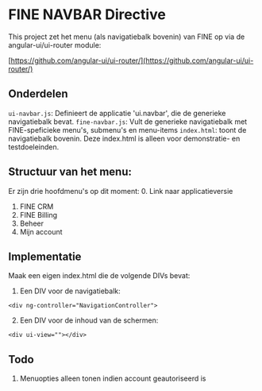 # FINE NAVBAR Directive

This project zet het menu (als navigatiebalk bovenin) van FINE op via de angular-ui/ui-router module:

[https://github.com/angular-ui/ui-router/](https://github.com/angular-ui/ui-router/)

## Onderdelen

```ui-navbar.js```: Definieert de applicatie 'ui.navbar', die de generieke navigatiebalk bevat.
```fine-navbar.js```: Vult de generieke navigatiebalk met FINE-speficieke menu's, submenu's en menu-items
```index.html```: toont de navigatiebalk bovenin. Deze index.html is alleen voor demonstratie- en testdoeleinden.
 
## Structuur van het menu:
Er zijn drie hoofdmenu's op dit moment:
0. Link naar applicatieversie
1. FINE CRM
2. FINE Billing
3. Beheer
4. Mijn account



## Implementatie
Maak een eigen index.html die de volgende DIVs bevat:

1. Een DIV voor de navigatiebalk:

```
<div ng-controller="NavigationController">
```

2. Een DIV voor de inhoud van de schermen:

```
<div ui-view=""></div>
```

## Todo
1. Menuopties alleen tonen indien account geautoriseerd is 
